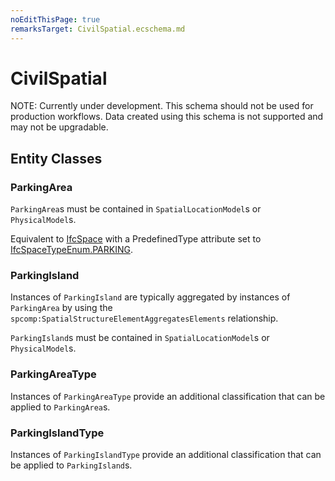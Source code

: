 ```yaml
---
noEditThisPage: true
remarksTarget: CivilSpatial.ecschema.md
---
```


# CivilSpatial

NOTE: Currently under development. This schema should not be used for production workflows. Data created using this schema is not supported and may not be upgradable.

## Entity Classes

### ParkingArea

`ParkingArea`s must be contained in `SpatialLocationModel`s or `PhysicalModel`s.

Equivalent to [IfcSpace](https://standards.buildingsmart.org/IFC/RELEASE/IFC4_3/HTML/lexical/IfcSpace.htm) with a PredefinedType attribute set to [IfcSpaceTypeEnum.PARKING](https://standards.buildingsmart.org/IFC/RELEASE/IFC4_3/HTML/lexical/IfcSpaceTypeEnum.htm).

### ParkingIsland

Instances of `ParkingIsland` are typically aggregated by instances of `ParkingArea` by using the `spcomp:SpatialStructureElementAggregatesElements` relationship.

`ParkingIsland`s must be contained in `SpatialLocationModel`s or `PhysicalModel`s.

### ParkingAreaType

Instances of `ParkingAreaType` provide an additional classification that can be applied to `ParkingArea`s.

### ParkingIslandType

Instances of `ParkingIslandType` provide an additional classification that can be applied to `ParkingIsland`s.